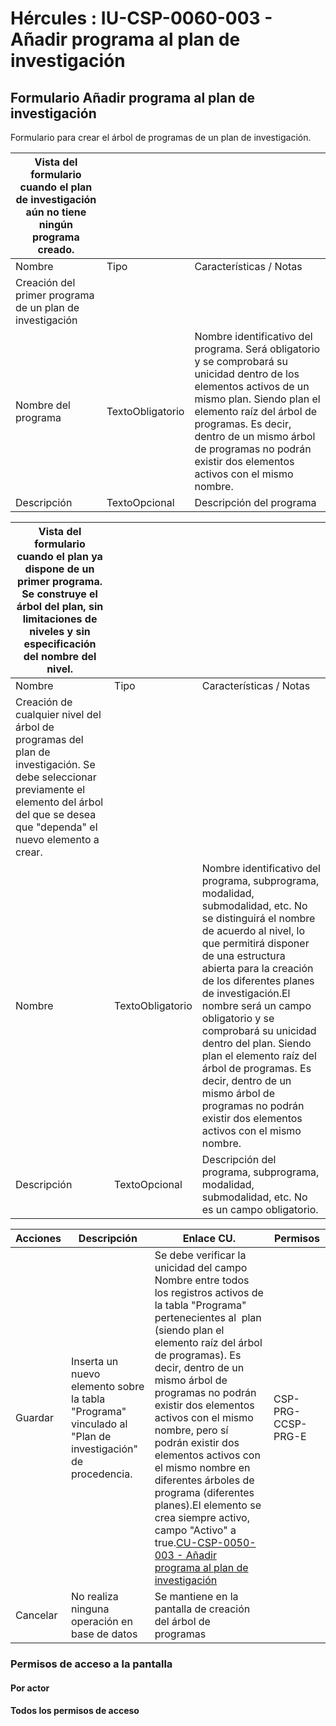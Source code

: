# Hércules : IU\-CSP\-0060\-003 \- Añadir programa al plan de investigación



## Formulario Añadir programa al plan de investigación

Formulario para crear el árbol de programas de un plan de investigación. 



| Vista del formulario cuando el plan de investigación aún no tiene ningún programa creado. | | |
| --- | --- | --- |
| Nombre | Tipo | Características / Notas |
| Creación del primer programa de un plan de investigación | | |
| Nombre del programa | TextoObligatorio | Nombre identificativo del programa. Será obligatorio y se comprobará su unicidad dentro de los elementos activos de un mismo plan. Siendo plan el elemento raíz del árbol de programas. Es decir, dentro de un mismo árbol de programas no podrán existir dos elementos activos con el mismo nombre. |
| Descripción | TextoOpcional | Descripción del programa |

  


  




| Vista del formulario cuando el plan ya dispone de un primer programa. Se construye el árbol del plan, sin limitaciones de niveles y sin especificación del nombre del nivel. | | |
| --- | --- | --- |
| Nombre | Tipo | Características / Notas |
| Creación de cualquier nivel del árbol de programas del plan de investigación. Se debe seleccionar previamente el elemento del árbol del que se desea que "dependa" el nuevo elemento a crear. | | |
| Nombre | TextoObligatorio | Nombre identificativo del programa, subprograma, modalidad, submodalidad, etc. No se distinguirá el nombre de acuerdo al nivel, lo que permitirá disponer de una estructura abierta para la creación de los diferentes planes de investigación.El nombre será un campo obligatorio y se comprobará su unicidad dentro del plan. Siendo plan el elemento raíz del árbol de programas. Es decir, dentro de un mismo árbol de programas no podrán existir dos elementos activos con el mismo nombre. |
| Descripción | TextoOpcional | Descripción del programa, subprograma, modalidad, submodalidad, etc. No es un campo obligatorio. |



| Acciones | Descripción | Enlace CU. | Permisos |
| --- | --- | --- | --- |
| Guardar | Inserta un nuevo elemento sobre la tabla "Programa" vinculado al "Plan de investigación" de procedencia. | Se debe verificar la unicidad del campo Nombre entre todos los registros activos de la tabla "Programa" pertenecientes al  plan (siendo plan el elemento raíz del árbol de programas). Es decir, dentro de un mismo árbol de programas no podrán existir dos elementos activos con el mismo nombre, pero sí podrán existir dos elementos activos con el mismo nombre en diferentes árboles de programa (diferentes planes).El elemento se crea siempre activo, campo "Activo" a true.[CU\-CSP\-0050\-003 \- Añadir programa al plan de investigación](/hercules/sgi-sistema-de-gestion-de-investigacion/requisitos-y-analisis-funcional/analisis-funcional-sgi-hercules/csp-modulo-de-convocatorias-ayudas-solicitudes-proyectos-y-contratos-y-grupos-de-investigacion/csp-casos-de-uso/cu-csp-0050-gestion-de-planes-de-investigacion/cu-csp-0050-003-anadir-programa-al-plan-de-investigacion.md "/hercules/sgi-sistema-de-gestion-de-investigacion/requisitos-y-analisis-funcional/analisis-funcional-sgi-hercules/csp-modulo-de-convocatorias-ayudas-solicitudes-proyectos-y-contratos-y-grupos-de-investigacion/csp-casos-de-uso/cu-csp-0050-gestion-de-planes-de-investigacion/cu-csp-0050-003-anadir-programa-al-plan-de-investigacion.md") | CSP\-PRG\-CCSP\-PRG\-E |
| Cancelar | No realiza ninguna operación en base de datos | Se mantiene en la pantalla de creación del árbol de programas |  |

### Permisos de acceso a la pantalla

#### Por actor

#### Todos los permisos de acceso




